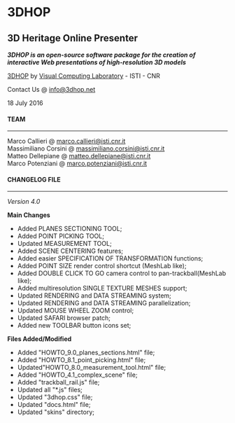 **3DHOP**
=========
3D Heritage Online Presenter
----------------------------
***3DHOP is an open-source software package for the creation of interactive Web presentations of high-resolution 3D models***  

[3DHOP](http://www.3dhop.net) by [Visual Computing Laboratory](http://vcg.isti.cnr.it) - ISTI - CNR

Contact Us @ info@3dhop.net

18 July 2016

#### TEAM
---------

Marco Callieri       @ marco.callieri@isti.cnr.it  
Massimiliano Corsini @ massimiliano.corsini@isti.cnr.it  
Matteo Dellepiane    @ matteo.dellepiane@isti.cnr.it  
Marco Potenziani     @ marco.potenziani@isti.cnr.it

#### CHANGELOG FILE
-------------------

*Version 4.0*  

**Main Changes**

* Added PLANES SECTIONING TOOL;
* Added POINT PICKING TOOL;
* Updated MEASUREMENT TOOL;
* Added SCENE CENTERING features;
* Added easier SPECIFICATION OF TRANSFORMATION functions;
* Added POINT SIZE render control shortcut (MeshLab like);
* Added DOUBLE CLICK TO GO camera control to pan-trackball(MeshLab like);
* Added multiresolution SINGLE TEXTURE MESHES support;
* Updated RENDERING and DATA STREAMING system;
* Updated RENDERING and DATA STREAMING parallelization;
* Updated MOUSE WHEEL ZOOM control;
* Updated SAFARI browser patch;
* Added new TOOLBAR button icons set;  

**Files Added/Modified**

* Added "HOWTO_9.0_planes_sections.html" file;
* Added "HOWTO_8.1_point_picking.html" file;
* Updated"HOWTO_8.0_measurement_tool.html" file;
* Added "HOWTO_4.1_complex_scene" file;
* Added "trackball_rail.js" file;
* Updated all "*.js" files;
* Updated "3dhop.css" file;
* Updated "docs.html" file;
* Updated "skins" directory;
  